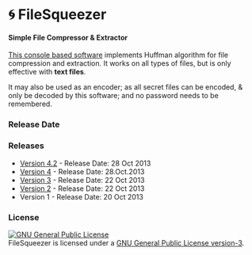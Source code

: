 # :cyclone: FileSqueezer
#### Simple File Compressor & Extractor

[This console based software](http://minhaskamal.github.io/FileSqueezer) implements Huffman algorithm for file compression and extraction. It works on all types of files, but is only effective with **text files**.

It may also be used as an encoder; as all secret files can be encoded, & only be decoded by this software; and no password needs to be remembered.

### Release Date

### Releases
- <a href="https://github.com/MinhasKamal/FileSqueezer/raw/release/FileSqueezer_v4.2.exe">Version 4.2</a> - Release Date:  28 Oct 2013
- <a href="https://github.com/MinhasKamal/FileSqueezer/raw/release/FileSqueezer_v4">Version 4</a> - Release Date: 28.Oct.2013
- <a href="https://github.com/MinhasKamal/FileSqueezer/raw/release/FileSqueezer_v3">Version 3</a> - Release Date: 22 Oct 2013
- <a href="https://github.com/MinhasKamal/FileSqueezer/raw/release/FileSqueezer_v2">Version 2</a> - Release Date: 22 Oct 2013
- Version 1 - Release Date: 20 Oct 2013

### License
<a rel="license" href="http://www.gnu.org/licenses/gpl.html"><img alt="GNU General Public License" style="border-width:0" src="http://www.gnu.org/graphics/gplv3-88x31.png" /></a><br/>FileSqueezer is licensed under a <a rel="license" href="http://www.gnu.org/licenses/gpl.html">GNU General Public License version-3</a>.
